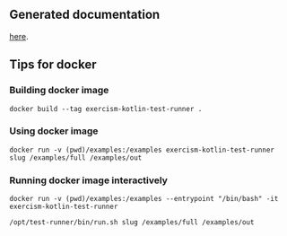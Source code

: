 ## Generated documentation

[here](kotlin-test-runner/index.md).

## Tips for docker

### Building docker image

```shell script
docker build --tag exercism-kotlin-test-runner .
```

### Using docker image

```shell script
docker run -v (pwd)/examples:/examples exercism-kotlin-test-runner slug /examples/full /examples/out
```

### Running docker image interactively

```shell script
docker run -v (pwd)/examples:/examples --entrypoint "/bin/bash" -it exercism-kotlin-test-runner

/opt/test-runner/bin/run.sh slug /examples/full /examples/out
```

